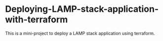 # Deploying-LAMP-stack-application-with-terraform
This is a mini-project to deploy a LAMP stack application using terraform.